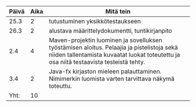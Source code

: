 Päivä | Aika | Mitä tein
------------ | ------------- | -------------
25.3 | 2 | tutustuminen yksikkötestaukseen
26.3 | 2 | alustava määrittelydokumentti, tuntikirjanpito
2.4  | 4 | Maven-projektin luominen ja sovelluksen työstämisen aloitus. Pelaajia ja pistelistoja sekä niiden tallentamista kuvaatat luokat toteutettu ja osa niitä testaavista testeistä tehty.
3.4  | 2 | Java-fx kirjaston mieleen palauttaminen. Nimimerkin luomista varten tarvittava näkymä toteuttu.
Yht:| 10
